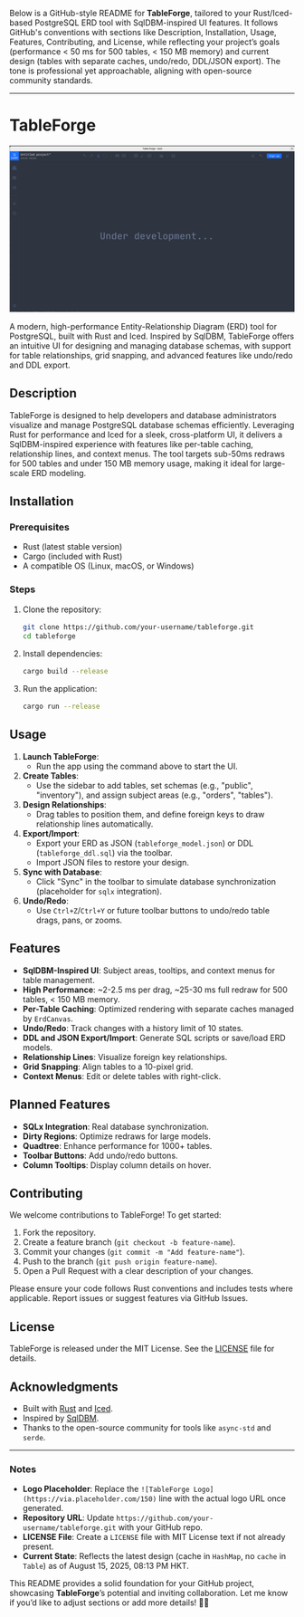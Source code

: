 Below is a GitHub-style README for **TableForge**, tailored to your Rust/Iced-based PostgreSQL ERD tool with SqlDBM-inspired UI features. It follows GitHub's conventions with sections like Description, Installation, Usage, Features, Contributing, and License, while reflecting your project’s goals (performance < 50 ms for 500 tables, < 150 MB memory) and current design (tables with separate caches, undo/redo, DDL/JSON export). The tone is professional yet approachable, aligning with open-source community standards.

---

# TableForge

![TableForge Logo](https://github.com/yushun1990/table-forge/blob/master/screen.png) <!-- Replace with actual logo URL once generated -->

A modern, high-performance Entity-Relationship Diagram (ERD) tool for PostgreSQL, built with Rust and Iced. Inspired by SqlDBM, TableForge offers an intuitive UI for designing and managing database schemas, with support for table relationships, grid snapping, and advanced features like undo/redo and DDL export.

## Description

TableForge is designed to help developers and database administrators visualize and manage PostgreSQL database schemas efficiently. Leveraging Rust for performance and Iced for a sleek, cross-platform UI, it delivers a SqlDBM-inspired experience with features like per-table caching, relationship lines, and context menus. The tool targets sub-50ms redraws for 500 tables and under 150 MB memory usage, making it ideal for large-scale ERD modeling.

## Installation

### Prerequisites
- Rust (latest stable version)
- Cargo (included with Rust)
- A compatible OS (Linux, macOS, or Windows)

### Steps
1. Clone the repository:
   ```bash
   git clone https://github.com/your-username/tableforge.git
   cd tableforge
   ```
2. Install dependencies:
   ```bash
   cargo build --release
   ```
3. Run the application:
   ```bash
   cargo run --release
   ```

## Usage

1. **Launch TableForge**:
   - Run the app using the command above to start the UI.
2. **Create Tables**:
   - Use the sidebar to add tables, set schemas (e.g., "public", "inventory"), and assign subject areas (e.g., "orders", "tables").
3. **Design Relationships**:
   - Drag tables to position them, and define foreign keys to draw relationship lines automatically.
4. **Export/Import**:
   - Export your ERD as JSON (`tableforge_model.json`) or DDL (`tableforge_ddl.sql`) via the toolbar.
   - Import JSON files to restore your design.
5. **Sync with Database**:
   - Click "Sync" in the toolbar to simulate database synchronization (placeholder for `sqlx` integration).
6. **Undo/Redo**:
   - Use `Ctrl+Z`/`Ctrl+Y` or future toolbar buttons to undo/redo table drags, pans, or zooms.

## Features
- **SqlDBM-Inspired UI**: Subject areas, tooltips, and context menus for table management.
- **High Performance**: ~2-2.5 ms per drag, ~25-30 ms full redraw for 500 tables, < 150 MB memory.
- **Per-Table Caching**: Optimized rendering with separate caches managed by `ErdCanvas`.
- **Undo/Redo**: Track changes with a history limit of 10 states.
- **DDL and JSON Export/Import**: Generate SQL scripts or save/load ERD models.
- **Relationship Lines**: Visualize foreign key relationships.
- **Grid Snapping**: Align tables to a 10-pixel grid.
- **Context Menus**: Edit or delete tables with right-click.

## Planned Features
- **SQLx Integration**: Real database synchronization.
- **Dirty Regions**: Optimize redraws for large models.
- **Quadtree**: Enhance performance for 1000+ tables.
- **Toolbar Buttons**: Add undo/redo buttons.
- **Column Tooltips**: Display column details on hover.

## Contributing

We welcome contributions to TableForge! To get started:

1. Fork the repository.
2. Create a feature branch (`git checkout -b feature-name`).
3. Commit your changes (`git commit -m "Add feature-name"`).
4. Push to the branch (`git push origin feature-name`).
5. Open a Pull Request with a clear description of your changes.

Please ensure your code follows Rust conventions and includes tests where applicable. Report issues or suggest features via GitHub Issues.

## License

TableForge is released under the MIT License. See the [LICENSE](LICENSE) file for details.

## Acknowledgments

- Built with [Rust](https://www.rust-lang.org/) and [Iced](https://github.com/iced-rs/iced).
- Inspired by [SqlDBM](https://sqldbm.com/).
- Thanks to the open-source community for tools like `async-std` and `serde`.

---

### Notes
- **Logo Placeholder**: Replace the `![TableForge Logo](https://via.placeholder.com/150)` line with the actual logo URL once generated.
- **Repository URL**: Update `https://github.com/your-username/tableforge.git` with your GitHub repo.
- **LICENSE File**: Create a `LICENSE` file with MIT License text if not already present.
- **Current State**: Reflects the latest design (cache in `HashMap`, no `cache` in `Table`) as of August 15, 2025, 08:13 PM HKT.

This README provides a solid foundation for your GitHub project, showcasing **TableForge**’s potential and inviting collaboration. Let me know if you’d like to adjust sections or add more details! 🚀🌟
